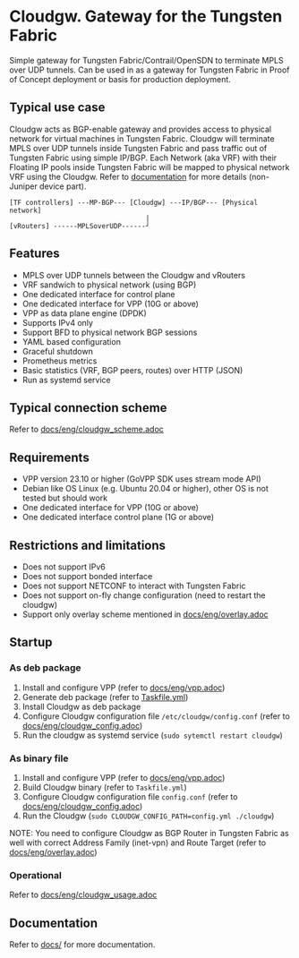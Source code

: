 # Cloudgw. Gateway for the Tungsten Fabric

Simple gateway for Tungsten Fabric/Contrail/OpenSDN to terminate MPLS over UDP tunnels.
Can be used in as a gateway for Tungsten Fabric in Proof of Concept deployment or basis for production deployment. 

## Typical use case

Cloudgw acts as BGP-enable gateway and provides access to physical network for virtual machines in Tungsten Fabric.
Cloudgw will terminate MPLS over UDP tunnels inside Tungsten Fabric and pass traffic out of Tungsten Fabric using simple IP/BGP.
Each Network (aka VRF) with their Floating IP pools inside Tungsten Fabric will be mapped to physical network VRF using the Cloudgw.
Refer to [documentation](https://tungstenfabric.github.io/website/Tungsten-Fabric-Architecture.html#tf-bgp-gateway) for more details (non-Juniper device part).


```
[TF controllers] ---MP-BGP--- [Cloudgw] ---IP/BGP--- [Physical network]
                                  |
[vRouters] ------MPLSoverUDP------┘
```

## Features

- MPLS over UDP tunnels between the Cloudgw and vRouters
- VRF sandwich to physical network (using BGP)
- One dedicated interface for control plane
- One dedicated interface for VPP (10G or above)
- VPP as data plane engine (DPDK)
- Supports IPv4 only
- Support BFD to physical network BGP sessions
- YAML based configuration
- Graceful shutdown
- Prometheus metrics
- Basic statistics (VRF, BGP peers, routes) over HTTP (JSON)
- Run as systemd service

## Typical connection scheme

Refer to [docs/eng/cloudgw_scheme.adoc](docs/eng/cloudgw_scheme.adoc/)

## Requirements

- VPP version 23.10 or higher (GoVPP SDK uses stream mode API)
- Debian like OS Linux (e.g. Ubuntu 20.04 or higher), other OS is not tested but should work
- One dedicated interface for VPP (10G or above)
- One dedicated interface control plane (1G or above)

## Restrictions and limitations

- Does not support IPv6
- Does not support bonded interface
- Does not support NETCONF to interact with Tungsten Fabric
- Does not support on-fly change configuration (need to restart the cloudgw)
- Support only overlay scheme mentioned in [docs/eng/overlay.adoc](docs/eng/overlay.adoc)

## Startup

### As deb package

1. Install and configure VPP (refer to [docs/eng/vpp.adoc](docs/eng/vpp.adoc))
2. Generate deb package (refer to [Taskfile.yml](Taskfile.yml))
3. Install Cloudgw as deb package
4. Configure Cloudgw configuration file `/etc/cloudgw/config.conf` (refer to [docs/eng/cloudgw_config.adoc](docs/eng/cloudgw_config.adoc))
5. Run the cloudgw as systemd service (`sudo sytemctl restart cloudgw`)

### As binary file

1. Install and configure VPP (refer to [docs/eng/vpp.adoc](docs/eng/vpp.adoc))
2. Build Cloudgw binary (refer to `Taskfile.yml`)
3. Configure Cloudgw configuration file `config.conf` (refer to [docs/eng/cloudgw_config.adoc](docs/eng/cloudgw_config.adoc))
4. Run the Cloudgw (`sudo CLOUDGW_CONFIG_PATH=config.yml ./cloudgw`)

NOTE: You need to configure Cloudgw as BGP Router in Tungsten Fabric as well with correct Address Family (inet-vpn) and Route Target (refer to [docs/eng/overlay.adoc](docs/eng/overlay.adoc)) 

### Operational

Refer to [docs/eng/cloudgw_usage.adoc](docs/eng/cloudgw_usage.adoc)

## Documentation 

Refer to [docs/](docs/) for more documentation.
